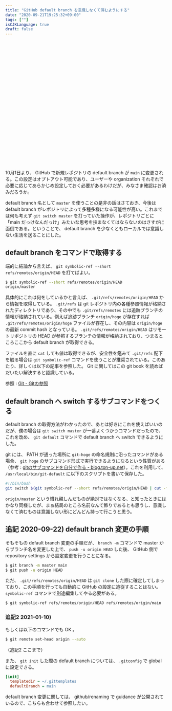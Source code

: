 ```yaml
---
title: "GitHub default branch を意識しなくて済むようにする"
date: "2020-09-21T19:25:32+09:00"
tags: [""]
isCJKLanguage: true
draft: false
---
```


<div class="iframely-embed"><div class="iframely-responsive" style="padding-bottom: 52.5095%; padding-top: 120px;"><a href="https://github.blog/changelog/2020-08-26-set-the-default-branch-for-newly-created-repositories/" data-iframely-url="//cdn.iframe.ly/yt7u8pA"></a></div></div><script async src="//cdn.iframe.ly/embed.js" charset="utf-8"></script>

10月1日より、 GitHub で新規レポジトリの default branch が `main` に変更される。この設定はオプトアウト可能であり、ユーザーや organization それぞれで必要に応じてあらかじめ設定しておく必要があるわけだが、みなさま確認はお済みだろうか。

default branch 名として `master` を使うことの是非の話はさておき、今後は default branch がレポジトリによって多種多様になる可能性が高い。これまでは何も考えず `git switch master` を打っていた操作が、レポジトリごとに「main だっけなんだっけ」みたいな思考を挟まなくてはならないのはさすがに面倒である。ということで、 default branch を少なくともローカルでは意識しない生活を送ることにした。

## default branch をコマンドで取得する

端的に結論から言えば、 `git symbolic-ref --short refs/remotes/origin/HEAD` を打てばよい。

```bash
$ git symbolic-ref --short refs/remotes/origin/HEAD
origin/master
```

具体的にこれは何をしているかと言えば、 `.git/refs/remotes/origin/HEAD` から情報を取得している。 `.git/refs` は git レポジトリ内の各種参照情報が格納されたディレクトリであり、その中でも `.git/refs/remotes` には追跡ブランチの情報が格納されている。例えば追跡ブランチ `origin/hoge` が存在すれば `.git/refs/remotes/origin/hoge` ファイルが存在し、その内容は `origin/hoge` の最新 commit hash となっている。 `.git/refs/remotes/origin/HEAD` はリモートリポジトリの HEAD が参照するブランチの情報が格納されており、つまるところここから default branch が取得できる。

ファイルを直に `cat` しても値は取得できるが、安全性を鑑みて `.git/refs` 配下を触る場合は `git symbolic-ref` コマンドを使うことが推奨されている。このあたり、詳しくは以下の記事を参照した。 Git に関してはこの git book を読めばだいたい解決すると認識している。

参照 : [Git - Gitの参照](https://git-scm.com/book/ja/v2/Git%E3%81%AE%E5%86%85%E5%81%B4-Git%E3%81%AE%E5%8F%82%E7%85%A7)

## default branch へ switch するサブコマンドをつくる

default branch の取得方法がわかったので、あとは好きにこれを使えばいいのだが、僕の場合は `git switch master` が一番よくつかうコマンドだったので、これを改め、 `git default` コマンドで default branch へ switch できるようにした。

git には、 PATH が通った場所に `git-hoge` の命名規則に沿ったコマンドがある場合、 `git hoge` のサブコマンド形式で実行できるようになるという性質がある（参考 : [gitのサブコマンドを自分で作る - blog.ton-up.net](https://blog.ton-up.net/2013/12/12/git-subcommand/)）。これを利用して、 `/usr/local/bin/git-default` に以下のスクリプトを書いて保存した。

```bash
#!/bin/bash
git switch $(git symbolic-ref --short refs/remotes/origin/HEAD | cut -f 2 -d '/')
```

`origin/master` という慣れ親しんだものが絶対ではなくなる、と知ったときにはかなり同様したが、まぁ結局のところ名前なんて飾りであるとも思うし、意識しなくて済むものは意識しない形にどんどん持って行こうと思う。

## 追記 2020-09-22) default branch 変更の手順

そもそもの default branch 変更の手順だが、 `branch -m` コマンドで master からブランチ名を変更した上で、 `push -u origin HEAD` した後、 GitHub 側で repository settings から設定変更を行うことになる。

```bash
$ git branch -m master main
$ git push -u origin HEAD
```

ただ、 `.git/refs/remotes/origin/HEAD` は `git clone` した際に確定してしまっており、この手順を行っても自動的に GitHub の設定に追従することはない。 `symbolic-ref` コマンドで別途編集してやる必要がある。

```bash
$ git symbolic-ref refs/remotes/origin/HEAD refs/remotes/origin/main
```

### 追記2 2021-01-10)

もしくは以下のコマンドでも OK 。

```bash
$ git remote set-head origin --auto
```

（追記2 ここまで）

また、 `git init` した際の default branch については、 `.gitconfig` で global に設定できる。

```ini
[init]
  templatedir = ~/.gittemplates
  defaultBranch = main
```

default branch 変更に関しては、 github/renaming で guidance が公開されているので、こちらも合わせて参照したい。

<div class="iframely-embed"><div class="iframely-responsive" style="height: 140px; padding-bottom: 0;"><a href="https://github.com/github/renaming" data-iframely-url="//cdn.iframe.ly/GDo9Tyb"></a></div></div><script async src="//cdn.iframe.ly/embed.js" charset="utf-8"></script>
